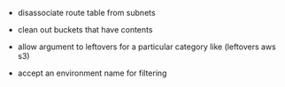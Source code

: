 - disassociate route table from subnets

- clean out buckets that have contents
- allow argument to leftovers for a particular category like (leftovers aws s3)
- accept an environment name for filtering

